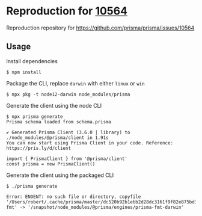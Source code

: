 # Reproduction for [10564](https://github.com/prisma/prisma/issues/10564)

Reproduction repository for https://github.com/prisma/prisma/issues/10564

## Usage

Install dependencies

```
$ npm install
```

Package the CLI, replace `darwin` with either `linux` or `win`

```
$ npx pkg -t node12-darwin node_modules/prisma
```

Generate the client using the node CLI

```
$ npx prisma generate
Prisma schema loaded from schema.prisma

✔ Generated Prisma Client (3.6.0 | library) to ./node_modules/@prisma/client in 1.91s
You can now start using Prisma Client in your code. Reference: https://pris.ly/d/client

import { PrismaClient } from '@prisma/client'
const prisma = new PrismaClient()
```

Generate the client using the packaged CLI

```
$ ./prisma generate

Error: ENOENT: no such file or directory, copyfile '/Users/robert/.cache/prisma/master/dc520b92b1ebb2d28dc3161f9f82e875bd35d727/darwin/prisma-fmt' -> '/snapshot/node_modules/@prisma/engines/prisma-fmt-darwin'
```
